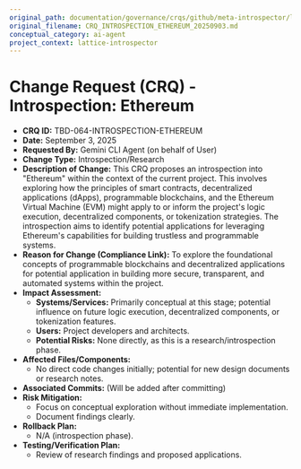 ```yaml
---
original_path: documentation/governance/crqs/github/meta-introspector/lattice-introspector/docs/crq/CRQ_INTROSPECTION_ETHEREUM_20250903.md
original_filename: CRQ_INTROSPECTION_ETHEREUM_20250903.md
conceptual_category: ai-agent
project_context: lattice-introspector
---
```


# Change Request (CRQ) - Introspection: Ethereum

*   **CRQ ID:** TBD-064-INTROSPECTION-ETHEREUM
*   **Date:** September 3, 2025
*   **Requested By:** Gemini CLI Agent (on behalf of User)
*   **Change Type:** Introspection/Research
*   **Description of Change:**
    This CRQ proposes an introspection into "Ethereum" within the context of the current project. This involves exploring how the principles of smart contracts, decentralized applications (dApps), programmable blockchains, and the Ethereum Virtual Machine (EVM) might apply to or inform the project's logic execution, decentralized components, or tokenization strategies. The introspection aims to identify potential applications for leveraging Ethereum's capabilities for building trustless and programmable systems.
*   **Reason for Change (Compliance Link):**
    To explore the foundational concepts of programmable blockchains and decentralized applications for potential application in building more secure, transparent, and automated systems within the project.
*   **Impact Assessment:**
    *   **Systems/Services:** Primarily conceptual at this stage; potential influence on future logic execution, decentralized components, or tokenization features.
    *   **Users:** Project developers and architects.
    *   **Potential Risks:** None directly, as this is a research/introspection phase.
*   **Affected Files/Components:**
    *   No direct code changes initially; potential for new design documents or research notes.
*   **Associated Commits:** (Will be added after committing)
*   **Risk Mitigation:**
    *   Focus on conceptual exploration without immediate implementation.
    *   Document findings clearly.
*   **Rollback Plan:**
    *   N/A (introspection phase).
*   **Testing/Verification Plan:**
    *   Review of research findings and proposed applications.
